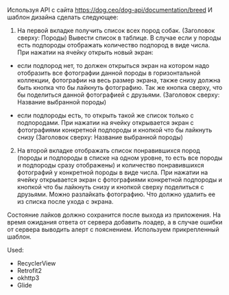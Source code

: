 Используя API с сайта https://dog.ceo/dog-api/documentation/breed
И шаблон дизайна сделать следующее:

1. На первой вкладке получить список всех пород собак. (Заголовок сверху: Породы) Вывести список в таблице. В случае если у породы есть подпороды отображать количество подпород в виде числа. При нажатии на ячейку открыть новый экран:

- если подпород нет, то должен открыться экран на котором надо отобразить все фотографии данной породы в горизонтальной коллекции, фотографии на весь размер экрана, также снизу должна быть кнопка что бы лайкнуть фотографию. Так же кнопка сверху, что бы поделиться данной фотографией c друзьями. (Заголовок сверху: Название выбранной породы)

- если подпороды есть, то открыть такой же список только с подпородами. При нажатии на ячейку открывается экран с фотографиями конкретной подпороды и кнопкой что бы лайкнуть снизу (Заголовок сверху: Название выбранной породы)

2. На второй вкладке отображать список понравившихся пород (породы и подпороды в списке на одном уровне, то есть все породы и подпороды сразу отображены) и количество понравившихся фотографий у конкретной породы в виде числа. При нажатии на ячейку открывается экран с фотографиями конкретной подпороды и кнопкой что бы лайкнуть снизу и кнопкой сверху поделиться с друзьями. Можно разлайкать фотографию. Что должно удалить ее из списка после ухода с экрана.

Состояние лайков должно сохранится после выхода из приложения. На время ожидания ответа от сервера добавить лоадер, а в случае ошибки от сервера выводить алерт с пояснением. Используем прикрепленный шаблон.

Used:
- RecyclerView
- Retrofit2
- okhttp3
- Glide
